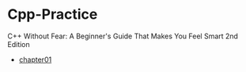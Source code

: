 # Cpp-Practice

C++ Without Fear: A Beginner's Guide That Makes You Feel Smart 2nd Edition

* [chapter01][1]



[1]:https://github.com/weekend27/Cpp-Practice/blob/master/chapter01/chapter01_summary.md
